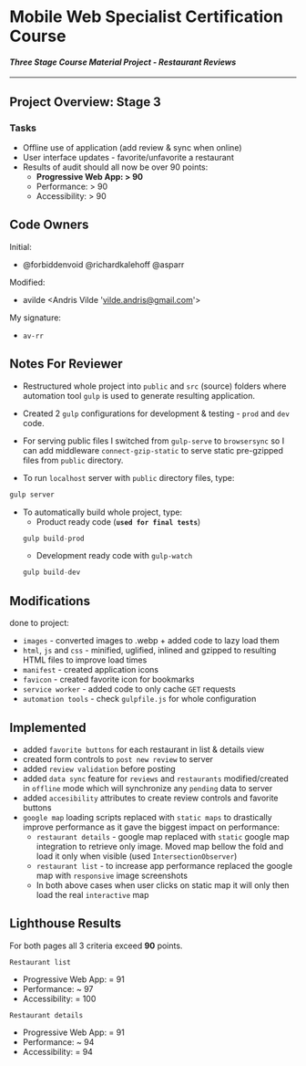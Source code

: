 # Mobile Web Specialist Certification Course
#### _Three Stage Course Material Project - Restaurant Reviews_
---
## Project Overview: Stage 3

### Tasks
- Offline use of application (add review & sync when online)
- User interface updates - favorite/unfavorite a restaurant
- Results of audit should all now be over 90 points:
    * **Progressive Web App: > 90**
    * Performance: > 90
    * Accessibility: > 90


## Code Owners
Initial:
* @forbiddenvoid @richardkalehoff @asparr

Modified: 
* avilde <Andris Vilde 'vilde.andris@gmail.com'>

My signature:
* `av-rr`

## Notes For Reviewer

* Restructured whole project into `public` and `src` (source) folders where automation tool `gulp` is used to generate resulting application.

* Created 2 `gulp` configurations for development & testing - `prod` and `dev` code.

* For serving public files I switched from `gulp-serve` to `browsersync` so I can add middleware `connect-gzip-static` to serve static pre-gzipped files from `public` directory.

* To run `localhost` server with `public` directory files, type:
```js
gulp server
```

* To automatically build whole project, type:
    * Product ready code (**`used for final tests`**)
    ```js
    gulp build-prod
    ```
    * Development ready code with `gulp-watch`
    ```js
    gulp build-dev
    ```

## Modifications
done to project:
* `images` - converted images to .webp + added code to lazy load them
* `html`, `js` and `css` - minified, uglified, inlined and gzipped to resulting HTML files to improve load times
* `manifest` - created application icons
* `favicon` - created favorite icon for bookmarks
* `service worker` - added code to only cache `GET` requests
* `automation tools` - check `gulpfile.js` for whole configuration

## Implemented

* added `favorite buttons` for each restaurant in list & details view
* created form controls to `post new review` to server
* added `review validation` before posting
* added `data sync` feature for `reviews` and `restaurants` modified/created in `offline` mode which will synchronize any `pending` data to server
* added `accesibility` attributes to create review controls and favorite buttons
* `google map` loading scripts replaced with `static maps` to drastically improve performance as it gave the biggest impact on performance:
    * `restaurant details` - google map replaced with `static` google map integration to retrieve only image. Moved map bellow the fold and load it only when visible (used `IntersectionObserver`)
    * `restaurant list` - to increase app performance replaced the google map with `responsive` image screenshots
    * In both above cases when user clicks on static map it will only then load the real `interactive` map


## Lighthouse Results
For both pages all 3 criteria exceed **90** points.

`Restaurant list`
* Progressive Web App: = 91
* Performance: ~ 97
* Accessibility: = 100

`Restaurant details`
* Progressive Web App: = 91
* Performance: ~ 94
* Accessibility: = 94